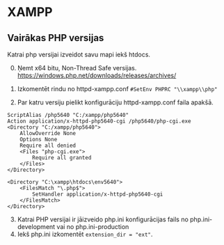 # XAMPP

## Vairākas PHP versijas

Katrai php versijai izveidot savu mapi iekš htdocs.

0. Ņemt x64 bitu, Non-Thread Safe versijas. https://windows.php.net/downloads/releases/archives/

1. Izkomentēt rindu no httpd-xampp.conf
``#SetEnv PHPRC "\\xampp\\php" ``

2. Par katru versiju pielikt konfigurāciju httpd-xampp.conf faila apakšā.
```
ScriptAlias /php5640 "C:/xampp/php5640"
Action application/x-httpd-php5640-cgi /php5640/php-cgi.exe
<Directory "C:/xampp/php5640">
    AllowOverride None
    Options None
    Require all denied
    <Files "php-cgi.exe">
        Require all granted
    </Files>
</Directory>

<Directory "C:\xampp\htdocs\env5640">
    <FilesMatch "\.php$">
        SetHandler application/x-httpd-php5640-cgi
    </FilesMatch>
</Directory>
```
3. Katrai PHP versijai ir jāizveido php.ini konfigurācijas fails no php.ini-development vai no php.ini-production
4. Iekš php.ini izkomentēt ``extension_dir = "ext"``.
